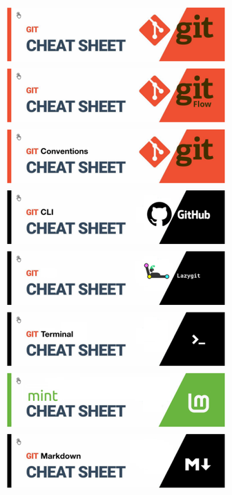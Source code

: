 
<div align="center">

[![Git](/readme-pics/git-readme.png)](/git/git.md)

[![GitFlow](/readme-pics/gitflow-readme.png)](/git/gitflow.md)

[![ConventionalCommits](/readme-pics/git-conventions-readme.png)](/git/conventional-commits.md)

[![GitHubCLI](/readme-pics/github-cli-readme.png)](/git/github-cli.md)

[![Lazygit](/readme-pics/lazygit-readme.png)](/git/lazygit.md)

[![Terminal](/readme-pics/terminal-readme.png)](/terminal/terminal.md)

[![link shortcut](/readme-pics/shortcut-readme.png)](/shortcut-sys/shortcut.md)

[![Markdown](/readme-pics/markdown-readme.png)](/markdown/markdown.md)

</div>